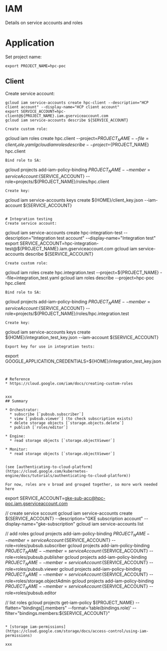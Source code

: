 # IAM
Details on service accounts and roles

# Application 
Set project name:
```
export PROJECT_NAME=hpc-poc
```

## Client 
Create service account:
```
gcloud iam service-accounts create hpc-client --description="HCP client account" --display-name="HCP client account"
export SERVICE_ACCOUNT=hpc-client@${PROJECT_NAME}.iam.gserviceaccount.com
gcloud iam service-accounts describe ${SERVICE_ACCOUNT}

Create custom role:
```
gcloud iam roles create hpc.client --project=${PROJECT_NAME} --file=client_role.yaml
gcloud iam roles describe --project=${PROJECT_NAME} hpc.client
```
Bind role to SA:
```
gcloud projects add-iam-policy-binding ${PROJECT_NAME} --member=serviceAccount:${SERVICE_ACCOUNT} --role=projects/${PROJECT_NAME}/roles/hpc.client
```
Create key:
```
gcloud iam service-accounts keys create ${HOME}/client_key.json --iam-account ${SERVICE_ACCOUNT}
```

# Integration testing
Create service account:
```
gcloud iam service-accounts create hpc-integration-test --description="Integration test account" --display-name="Integration test"
export SERVICE_ACCOUNT=hpc-integration-test@${PROJECT_NAME}.iam.gserviceaccount.com
gcloud iam service-accounts describe ${SERVICE_ACCOUNT}
```
Create custom role:
```
gcloud iam roles create hpc.integration.test --project=${PROJECT_NAME} --file=integration_test.yaml
gcloud iam roles describe --project=hpc-poc hpc.client
```
Bind role to SA:
```
gcloud projects add-iam-policy-binding ${PROJECT_NAME} --member=serviceAccount:${SERVICE_ACCOUNT} --role=projects/${PROJECT_NAME}/roles/hpc.integration.test
```
Create key:
```
gcloud iam service-accounts keys create ${HOME}/integration_test_key.json --iam-account ${SERVICE_ACCOUNT}
```
Export key for use in integration tests:
```
export GOOGLE_APPLICATION_CREDENTIALS=${HOME}/integration_test_key.json
```


# Reference
* https://cloud.google.com/iam/docs/creating-custom-roles


xxx
## Summary

* Orchestrator:
  * subscribe [`pubsub.subscriber`]
  * view [`pubsub.viewer`] (to check subscription exists)
  * delete storage objects [`storage.objects.delete`]
  * publish [`roles/editor`]

* Engine:
  * read storage objects [`storage.objectViewer`]

* Monitor:
  * read storage objects [`storage.objectViewer`]


(see [authenticating-to-cloud-platform](https://cloud.google.com/kubernetes-engine/docs/tutorials/authenticating-to-cloud-platform))

For now, roles are v broad and grouped together, so more work needed here
```
export SERVICE_ACCOUNT=gke-sub-acc@hpc-poc.iam.gserviceaccount.com

// create service sccount 
gcloud iam service-accounts create ${SERVICE_ACCOUNT} --description="GKE subscription account" --display-name="gke-subscription"
gcloud iam service-accounts list

// add roles
gcloud projects add-iam-policy-binding ${PROJECT_NAME} --member=serviceAccount:${SERVICE_ACCOUNT} --role=roles/pubsub.subscriber 
gcloud projects add-iam-policy-binding ${PROJECT_NAME} --member=serviceAccount:${SERVICE_ACCOUNT} --role=roles/pubsub.publisher
gcloud projects add-iam-policy-binding ${PROJECT_NAME} --member=serviceAccount:${SERVICE_ACCOUNT} --role=roles/pubsub.viewer
gcloud projects add-iam-policy-binding ${PROJECT_NAME} --member=serviceAccount:${SERVICE_ACCOUNT} --role=roles/storage.objectAdmin
gcloud projects add-iam-policy-binding ${PROJECT_NAME} --member=serviceAccount:${SERVICE_ACCOUNT} --role=roles/pubsub.editor


// list roles
gcloud projects get-iam-policy ${PROJECT_NAME} --flatten="bindings[].members" --format='table(bindings.role)' --filter="bindings.members:${SERVICE_ACCOUNT}"
```

* [storage iam-permissions](https://cloud.google.com/storage/docs/access-control/using-iam-permissions)

xxx